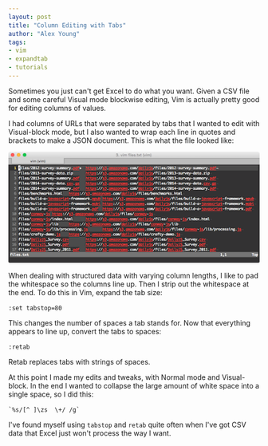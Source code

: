 ```yaml
---
layout: post
title: "Column Editing with Tabs"
author: "Alex Young"
tags: 
- vim
- expandtab
- tutorials
---
```


Sometimes you just can't get Excel to do what you want.  Given a CSV file and some careful Visual mode blockwise editing, Vim is actually pretty good for editing columns of values.

I had columns of URLs that were separated by tabs that I wanted to edit with Visual-block mode, but I also wanted to wrap each line in quotes and brackets to make a JSON document.  This is what the file looked like:

![Columns](/images/posts/columns-tabs.png)

When dealing with structured data with varying column lengths, I like to pad the whitespace so the columns line up.  Then I strip out the whitespace at the end.  To do this in Vim, expand the tab size:

```
:set tabstop=80
```

This changes the number of spaces a tab stands for.  Now that everything appears to line up, convert the tabs to spaces:

```
:retab
```

Retab replaces tabs with strings of spaces.

At this point I made my edits and tweaks, with Normal mode and Visual-block.  In the end I wanted to collapse the large amount of white space into a single space, so I did this:

```
`%s/[^ ]\zs  \+/ /g`
```

I've found myself using `tabstop` and `retab` quite often when I've got CSV data that Excel just won't process the way I want.
